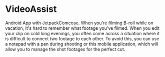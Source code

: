 # VideoAssist
 Android App with JetpackComcose.
 When you're filming B-roll while on vacation, it's hard to remember what footage you've filmed. When you edit your clip on cold long evenings, you often come across a situation where it is difficult to connect two footage to each other. To avoid this, you can use a notepad with a pen during shooting or this mobile application, which will allow you to manage the shot footages for the perfect cut.